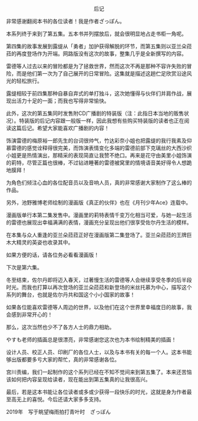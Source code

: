 <p align="center">后记</p>

非常感谢翻阅本书的各位读者！我是作者ざっぽん。

本系列终于来到了第五集。五本书并列摆放后，就会很明显地占走书柜一角呢。

第四集的故事发展到露缇从「勇者」加护获得解脱的环节，而第五集则以亚兰朵菈菈的再度登场作为开端。网路版没有这次的故事，整集几乎是全新撰写的内容。

雷德等人过去以来的冒险都是为了拯救世界，然而这次不再是那种不容许失败的冒险，而是他们第一次为了自己展开的日常冒险。这集就是描述这趟伫足欣赏沿途风光的轻松旅行。

露缇相较于前四集那种自暴自弃式的单打独斗，这次她懂得与伙伴们并肩作战，展现出活力十足的一面；而我也写得非常愉快。

此外，这次的第五集同时发售附CD广播剧的特装版（注：此指日本当地的贩售状况）。特装版的后记内容跟一般版一样，因此我想有些购买特装版的读者也正在阅读这篇后记。希望大家能喜欢广播剧的内容！

饰演雷德的梅原裕一郎先生的台词很帅气，竹达彩奈小姐也把露缇的我行我素及仰慕雷德的感觉诠释得很完美，而饰演表情变化多端的雷德前部下克璃丝的大西沙织小姐更是热情演出，那精采的表现简直让我赞不绝口。再来是花守由美里小姐饰演的莉特，尽管正篇也很棒，不过钻进睡著的雷德被窝里的情境语音美好得令人想跪地膜拜！

为角色们倾注心血的各位配音员以及音响人员，真的非常感谢大家制作了这么棒的作品。

另外，池野雅博老师绘制的漫画版《真正的伙伴》也在《月刊少年Ace》连载中。

漫画版单行本第二集发售中。漫画里的莉特表情千变万化相当可爱，与她一起生活的雷德也展现出幸福满满的表情，漫画充分呈现出他们很享受佐尔丹生活的模样。

在本集与众人重逢的亚兰朵菈菈正好在漫画版第二集登场了。亚兰朵菈菈的王牌巨木大精灵的英姿也收录其中。

如果方便的话，请各位务必看看漫画版！

下次是第六集。

冬至结束，佐尔丹即将迈入春天，过著慢生活的雷德等人会继续享受冬季的后半段时光。而我也打算以再次登场的亚兰朵菈菈和新登场的米丝托慕为中心，描写这个系列的舞台，也就是佐尔丹共和国这个小小国家的故事！

如果各位能喜欢雷德等人周边的世界，以及他们在这个世界里幸福度日的故事，我会感到非常开心的！

那么，这次当然也少不了各方人士的鼎力相助。

やすも老师的插画总是很漂亮，非常感谢您这次也为本书绘制精美的插画！

设计人员、校正人员、印刷厂的各位人士，以及与本书有关的每一个人。这本书能够出版都要多亏大家的帮忙，真的非常感谢各位。

宫川责编，我们一起制作的这个系列已经在不知不觉间来到第五集了。本来还苦恼该如何把内容呈现给读者，现在能出到第五集真的让我很高兴。

最后，若是这本书能让各位读者或多或少获得一段快乐的时光，这就是身为作者最至高无上的喜悦。今后还请大家多多支持。

2019年　写于眺望梅雨拍打青叶时　ざっぽん

